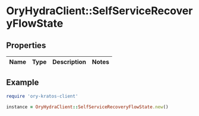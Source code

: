 # OryHydraClient::SelfServiceRecoveryFlowState

## Properties

| Name | Type | Description | Notes |
| ---- | ---- | ----------- | ----- |

## Example

```ruby
require 'ory-kratos-client'

instance = OryHydraClient::SelfServiceRecoveryFlowState.new()
```

